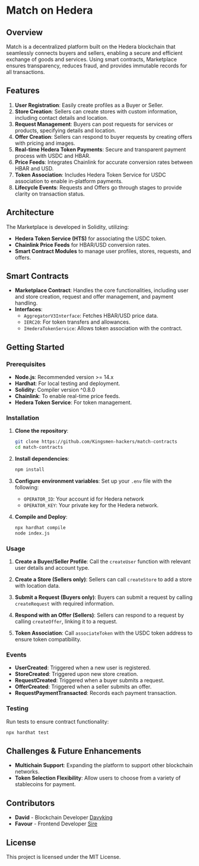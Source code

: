 # Match on Hedera

## Overview

Match is a decentralized platform built on the Hedera blockchain that seamlessly connects buyers and sellers, enabling a secure and efficient exchange of goods and services. Using smart contracts, Marketplace ensures transparency, reduces fraud, and provides immutable records for all transactions.

## Features

1. **User Registration**: Easily create profiles as a Buyer or Seller.
2. **Store Creation**: Sellers can create stores with custom information, including contact details and location.
3. **Request Management**: Buyers can post requests for services or products, specifying details and location.
4. **Offer Creation**: Sellers can respond to buyer requests by creating offers with pricing and images.
5. **Real-time Hedera Token Payments**: Secure and transparent payment process with USDC and HBAR.
6. **Price Feeds**: Integrates Chainlink for accurate conversion rates between HBAR and USD.
7. **Token Association**: Includes Hedera Token Service for USDC association to enable in-platform payments.
8. **Lifecycle Events**: Requests and Offers go through stages to provide clarity on transaction status.

## Architecture

The Marketplace is developed in Solidity, utilizing:

- **Hedera Token Service (HTS)** for associating the USDC token.
- **Chainlink Price Feeds** for HBAR/USD conversion rates.
- **Smart Contract Modules** to manage user profiles, stores, requests, and offers.

## Smart Contracts

- **Marketplace Contract**: Handles the core functionalities, including user and store creation, request and offer management, and payment handling.
- **Interfaces**:
  - `AggregatorV3Interface`: Fetches HBAR/USD price data.
  - `IERC20`: For token transfers and allowances.
  - `IHederaTokenService`: Allows token association with the contract.

## Getting Started

### Prerequisites

- **Node.js**: Recommended version >= 14.x
- **Hardhat**: For local testing and deployment.
- **Solidity**: Compiler version ^0.8.0
- **Chainlink**: To enable real-time price feeds.
- **Hedera Token Service**: For token management.

### Installation

1. **Clone the repository**:

   ```bash
   git clone https://github.com/Kingsmen-hackers/match-contracts
   cd match-contracts
   ```

2. **Install dependencies**:

   ```bash
   npm install
   ```

3. **Configure environment variables**:
   Set up your `.env` file with the following:

   - `OPERATOR_ID`: Your account id for Hedera network
   - `OPERATOR_KEY`: Your private key for the Hedera network.

4. **Compile and Deploy**:
   ```bash
   npx hardhat compile
   node index.js
   ```

### Usage

1. **Create a Buyer/Seller Profile**:
   Call the `createUser` function with relevant user details and account type.

2. **Create a Store (Sellers only)**:
   Sellers can call `createStore` to add a store with location data.

3. **Submit a Request (Buyers only)**:
   Buyers can submit a request by calling `createRequest` with required information.

4. **Respond with an Offer (Sellers)**:
   Sellers can respond to a request by calling `createOffer`, linking it to a request.

5. **Token Association**:
   Call `associateToken` with the USDC token address to ensure token compatibility.

### Events

- **UserCreated**: Triggered when a new user is registered.
- **StoreCreated**: Triggered upon new store creation.
- **RequestCreated**: Triggered when a buyer submits a request.
- **OfferCreated**: Triggered when a seller submits an offer.
- **RequestPaymentTransacted**: Records each payment transaction.

### Testing

Run tests to ensure contract functionality:

```bash
npx hardhat test
```

## Challenges & Future Enhancements

- **Multichain Support**: Expanding the platform to support other blockchain networks.
- **Token Selection Flexibility**: Allow users to choose from a variety of stablecoins for payment.

## Contributors

- **David** - Blockchain Developer [Davyking](https://github.com/Imdavyking)
- **Favour** - Frontend Developer [Sire](https://github.com/favourwright)

## License

This project is licensed under the MIT License.
